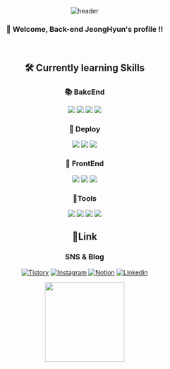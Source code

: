 <div align="center">

![header](https://capsule-render.vercel.app/api?type=Waving&color=timeGradient&text=JJeongHyun&fontColor=black&descSize=30&rotate=-5&stroke=0000FF&strokeWidth=3)

</div>

<div align="center">

### 👋 Welcome, Back-end JeongHyun's profile !!

</div>

<br>



<div align="center">

## 🛠 Currently learning Skills

### :books: BakcEnd

<img src="https://img.shields.io/badge/Node.js-339933?style=flat&logo=Node.js&logoColor=white"/>
<img src="https://img.shields.io/badge/mySQL-4479A1?style=flat&logo=MySQL&logoColor=white"/>
<img src="https://img.shields.io/badge/JavaScript-F7DF1E?style=flat&logo=JavaScript&logoColor=white"/>
<img src="https://img.shields.io/badge/typescript-3178C6?style=flat&logo=typescript&logoColor=white"/>


### :nut_and_bolt: Deploy

<img src="https://img.shields.io/badge/amazonEC2-FF9900?style=flat&logo=amazonec2&logoColor=white"/>
<img src="https://img.shields.io/badge/jenkins-D24939?style=flat&logo=jenkins&logoColor=white"/>
<img src="https://img.shields.io/badge/githubactions-2088FF?style=flat&logo=githubactions&logoColor=white"/>


### :postbox: FrontEnd

<img src="https://img.shields.io/badge/React-61DAFB?style=flat&logo=React&logoColor=white"/>
<img src="https://img.shields.io/badge/NextJS-000000?style=flat&logo=Nextdotjs&logoColor=white"/>
<img src="https://img.shields.io/badge/Redux-764ABC?style=flat&logo=Redux&logoColor=white"/>


### :wrench:Tools

<img src="https://img.shields.io/badge/postman-FF6C37?style=flat&logo=postman&logoColor=white"/>
<img src="https://img.shields.io/badge/googlesheets-34A853?style=flat&logo=googlesheets&logoColor=white"/>
<img src="https://img.shields.io/badge/filezilla-BF0000?style=flat&logo=filezilla&logoColor=white"/>
<img src="https://img.shields.io/badge/figma-F24E1E?style=flat&logo=figma&logoColor=white"/>


</div>

<div align="center">

## :email:Link

### SNS & Blog

[![Tistory](https://img.shields.io/badge/Tistory-000000?style=flat-square&logo=tistory&link=https://developerjjh.tistory.com/)](https://developerjjh.tistory.com/)
[![Instagram](https://img.shields.io/badge/instagram-E4405F?style=flat-square&logo=instagram&logoColor=white&link=mailto:rlatngus1691@naver.com)](https://www.instagram.com/jhninano/)
[![Notion](https://img.shields.io/badge/notion-000000?style=flat-square&logo=notion&logoColor=white&link=mailto:kimsh1691@gmail.com)](https://faithful-robe-ebf.notion.site/Portfolio-6015e8c66c534d97b482722d8c6ef96an)
[![Linkedin](https://img.shields.io/badge/linkedin-0A66C20?style=flat-square&logo=linkedin&logoColor=white&link=mailto:kimsh1691@gmail.com)](https://www.linkedin.com/in/정현-장-8807a4260)

</div>


<div align="center">

<!-- [![JJeonghyun's GitHub stats](https://github-readme-stats.vercel.app/api?username=JJeonghyun&include_all_commits=false&theme=dracula&hide_border=true&count_private=true)](https://github.com/JJeonghyun/github-readme-stats) -->
<a href="https://github.com/JJeonghyun"><img align="center" style="height:180px" src="https://github-readme-stats.vercel.app/api/top-langs/?username=JJeonghyun&layout=compact&hide_border=true&bg_color=30,91eae4,86A8E7&title_color=fff&text_color=fff" /></a> 

</div>

<!--
**JJeonghyun/JJeongHyun** is a ✨ _special_ ✨ repository because its `README.md` (this file) appears on your GitHub profile.

Here are some ideas to get you started:

- 🔭 I’m currently working on ...
- 🌱 I’m currently learning ...
- 👯 I’m looking to collaborate on ...
- 🤔 I’m looking for help with ...
- 💬 Ask me about ...
- 📫 How to reach me: ...
- 😄 Pronouns: ...
- ⚡ Fun fact: ...
-->
